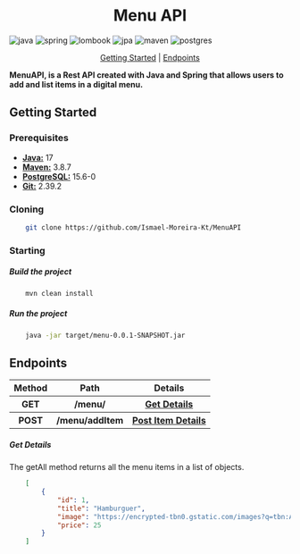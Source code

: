 [Java__badge]:https://img.shields.io/badge/Java-ED8B00?style=for-the-badge&logo=java&logoColor=white
[Spring__badge]:https://img.shields.io/badge/Spring-6DB33F?style=for-the-badge&logo=spring&logoColor=white
[Maven__badge]:https://img.shields.io/badge/Maven-C71A36?style=for-the-badge&logo=apache-maven&logoColor=white
[PostgreSQL__badge]:https://img.shields.io/badge/PostgreSQL-4169E1?style=for-the-badge&logo=postgresql&logoColor=white
[Lombok__badge]:https://img.shields.io/badge/Lombok-6DB33F?style=for-the-badge&logo=lombok&logoColor=white
[JPA__badge]:https://img.shields.io/badge/JPA-007396?style=for-the-badge&logo=java&logoColor=white



<h1 align="center">Menu API</h1>

![java][Java__badge]
![spring][Spring__badge]
![lombook][Lombok__badge]
![jpa][JPA__badge]
![maven][Maven__badge]
![postgres][PostgreSQL__badge]


<p align="center">
    <a href="#started">Getting Started</a> |
    <a href="#routes">Endpoints</a>
</p>


<b>MenuAPI, is a Rest API created with Java and Spring that allows users to add and list items in a digital menu.</b>

<h2 id="started">Getting Started</h2>
<h3>Prerequisites</h3>
<ul>
    <li><b><a href="https://www.oracle.com/java/technologies/downloads/">Java:</a></b> 17</li>
    <li><b><a href="https://maven.apache.org/download.cgi">Maven:</a></b> 3.8.7</li>
    <li><b><a href="https://www.postgresql.org/download/">PostgreSQL:</a></b> 15.6-0</li>
    <li><b><a href="https://www.git-scm.com/downloads">Git:</a></b> 2.39.2</li>
</ul>


<h3>Cloning</h3>

```bash
    git clone https://github.com/Ismael-Moreira-Kt/MenuAPI
```

<h3>Starting</h3>

<h5>Build the project</h5>

```bash
    mvn clean install
```

<h5>Run the project</h5>

```bash
    java -jar target/menu-0.0.1-SNAPSHOT.jar
```


<h2 id="routes">Endpoints</h2>

<table align="center">
    <tr>
        <th>Method</th>
        <th>Path</th>
        <th>Details</th>
    </tr>
    <tr>
        <th>GET</th>
        <th>/menu/</th>
        <th><a href="GET">Get Details</a></th>
    </tr>
    <tr>
        <th>POST</th>
        <th>/menu/addItem</th>
        <th><a href="POST">Post Item Details</a></th>
    </tr>
</table>


<h5 id="GET">Get Details</h5>

The getAll method returns all the menu items in a list of objects.

```json
    [
	    {
	    	"id": 1,
	    	"title": "Hamburguer",
	    	"image": "https://encrypted-tbn0.gstatic.com/images?q=tbn:ANd9GcRjU0q_h8u0k4pHoGkKKAul0eVIF2SOPC7dQA&s",
	    	"price": 25
	    }
    ]
```